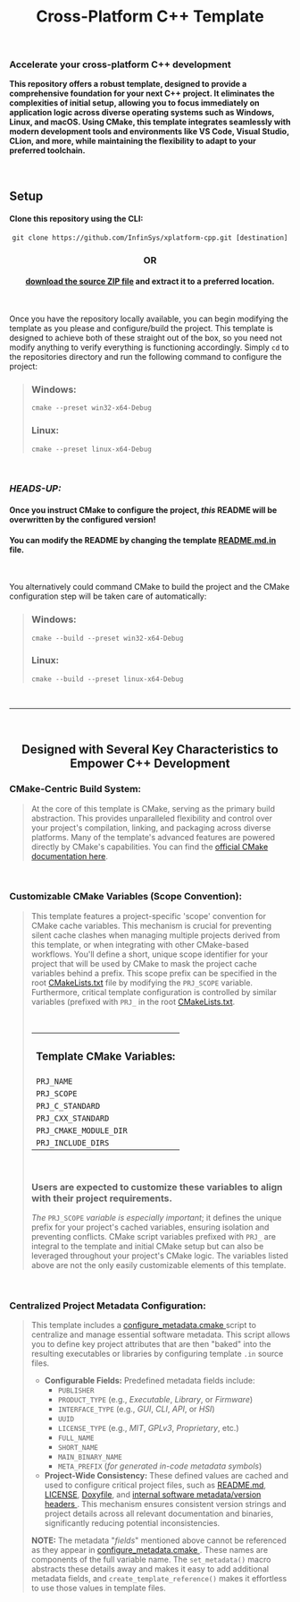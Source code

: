 
<!--
    (June 2025 - Jamon T. Bailey)

This is not an HTML document.
-->

<div align="center">
    <h1>Cross-Platform C++ Template</h1>
</div>

</br>

<div>
    <h3>Accelerate your cross-platform C++ development</h3>
    <p><strong>
        This repository offers a robust template, designed to provide a comprehensive foundation for your next C++ project.
        It eliminates the complexities of initial setup, allowing you to focus immediately on application logic across diverse
        operating systems such as Windows, Linux, and macOS. Using CMake, this template integrates seamlessly with modern
        development tools and environments like VS Code, Visual Studio, CLion, and more, while maintaining the flexibility to
        adapt to your preferred toolchain.
    </strong></p>
</div>

</br>

<div>
    <h2>Setup</h2>
    <h4>Clone this repository using the CLI:</h4>
    <pre align="center"><code>git clone https://github.com/InfinSys/xplatform-cpp.git [destination]</code></pre>
    <strong><h3 align="center">OR</h3></strong>
    <h4 align="center">
        <a href="https://github.com/InfinSys/xplatform-cpp/archive/refs/heads/main.zip">download the source ZIP file</a>
        and extract it to a preferred location.
    </h4></br>
    <p>
        Once you have the repository locally available, you can begin modifying the template as you please and configure/build
        the project. This template is designed to achieve both of these straight out of the box, so you need not modify anything
        to verify everything is functioning accordingly. Simply <code>cd</code> to the repositories directory and run the following
        command to configure the project:
    </p>
    <blockquote>
        <h3>Windows:</h3>
        <pre><code>cmake --preset win32-x64-Debug</code></pre>
        <h3>Linux:</h3>
        <pre><code>cmake --preset linux-x64-Debug</code></pre>
    </blockquote></br>
    <h3><em>HEADS-UP:</em></h3>
    <h4>Once you instruct CMake to configure the project, <em>this</em> README will be overwritten by the configured version!</h4>
    <h4>
        You can modify the README by changing the template
        <a href="https://github.com/InfinSys/xplatform-cpp/blob/api-style/docs/templ/README.md.in">README.md.in</a>
        file.
    </h4></br>
    <p>
        You alternatively could command CMake to build the project and the CMake configuration step will be taken care of
        automatically:
    </p>
    <blockquote>
        <h3>Windows:</h3>
        <pre><code>cmake --build --preset win32-x64-Debug</code></pre>
        <h3>Linux:</h3>
        <pre><code>cmake --build --preset linux-x64-Debug</code></pre>
    </blockquote>
</div></br>
<hr>

</br>

<div>
    <h2 align="center">Designed with Several Key Characteristics to Empower C++ Development</h2>
    <h3><strong>CMake-Centric Build System:</strong></h3>
    <blockquote>
        <p>
            At the core of this template is CMake, serving as the primary build abstraction. This provides unparalleled
            flexibility and control over your project's compilation, linking, and packaging across diverse platforms.
            Many of the template's advanced features are powered directly by CMake's capabilities. You can find the
            <a href="https://cmake.org/cmake/help/latest/index.html">official CMake documentation here</a>.
        </p>
    </blockquote></br>
    <h3><strong>Customizable CMake Variables (Scope Convention):</strong></h3>
    <blockquote>
        <p>
            This template features a project-specific 'scope' convention for CMake cache variables. This mechanism is crucial
            for preventing silent cache clashes when managing multiple projects derived from this template, or when integrating
            with other CMake-based workflows. You'll define a short, unique scope identifier for your project that will be used
            by CMake to mask the project cache variables behind a prefix. This scope prefix can be specified in the root
            <a href="https://github.com/InfinSys/xplatform-cpp/blob/api-style/CMakeLists.txt">CMakeLists.txt</a>
            file by modifying the <code>PRJ_SCOPE</code> variable. Furthermore, critical template configuration is controlled by
            similar variables (prefixed with <code>PRJ_</code> in the root
            <a href="https://github.com/InfinSys/xplatform-cpp/blob/api-style/CMakeLists.txt">CMakeLists.txt</a>.
        </p></br>
        <div align="center">
            <table>
                <tr>
                    <th><h3>Template CMake Variables:</h3></th>
                </tr>
                <tr><td><code>PRJ_NAME</code></td></tr>
                <tr><td><code>PRJ_SCOPE</code></td></tr>
                <tr><td><code>PRJ_C_STANDARD</code></td></tr>
                <tr><td><code>PRJ_CXX_STANDARD</code></td></tr>
                <tr><td><code>PRJ_CMAKE_MODULE_DIR</code></td></tr>
                <tr><td><code>PRJ_INCLUDE_DIRS</code></td></tr>
            </table>
        </div></br>
        <h3>Users are expected to customize these variables to align with their project requirements.</h3>
        <p>
            <em>The</em> <code>PRJ_SCOPE</code> <em>variable is especially important</em>; it defines the unique prefix for your
            project's cached variables, ensuring isolation and preventing conflicts. CMake script variables prefixed with
            <code>PRJ_</code> are integral to the template and initial CMake setup but can also be leveraged throughout your
            project's CMake logic. The variables listed above are not the only easily customizable elements of this template.
        </p>
    </blockquote></br>
    <h3><strong>Centralized Project Metadata Configuration:</strong></h3>
    <blockquote>
        <p>
            This template includes a
            <a href="https://github.com/InfinSys/xplatform-cpp/blob/api-style/scripts/cmake/configure_metadata.cmake">
                configure_metadata.cmake
            </a>
            script to centralize and manage essential software metadata. This script allows you to define key project attributes
            that are then "baked" into the resulting executables or libraries by configuring template <code>.in</code> source
            files.
        </p>
        <ul type="circle">
            <li>
                <strong>Configurable Fields:</strong>
                Predefined metadata fields include:
                <ul type="square">
                    <li><code>PUBLISHER</code></li>
                    <li><code>PRODUCT_TYPE</code> (e.g., <em>Executable</em>, <em>Library</em>, or <em>Firmware</em>)</li>
                    <li><code>INTERFACE_TYPE</code> (e.g., <em>GUI</em>, <em>CLI</em>, <em>API</em>, or <em>HSI</em>)</li>
                    <li><code>UUID</code></li>
                    <li><code>LICENSE_TYPE</code> (e.g., <em>MIT</em>, <em>GPLv3</em>, <em>Proprietary</em>, etc.)</li>
                    <li><code>FULL_NAME</code></li>
                    <li><code>SHORT_NAME</code></li>
                    <li><code>MAIN_BINARY_NAME</code></li>
                    <li><code>META_PREFIX</code> (<em>for generated in-code metadata symbols</em>)</li>
                </ul>
            </li>
            <li>
                <strong>Project-Wide Consistency:</strong>
                These defined values are cached and used to configure critical project files, such as
                <a href="https://github.com/InfinSys/xplatform-cpp/blob/api-style/docs/templ/README.md.in">README.md</a>,
                <a href="https://github.com/InfinSys/xplatform-cpp/blob/api-style/docs/templ/LICENSE.in">LICENSE</a>,
                <a href="https://github.com/InfinSys/xplatform-cpp/blob/api-style/docs/templ/Doxyfile.in">Doxyfile</a>,
                and
                <a href="https://github.com/InfinSys/xplatform-cpp/tree/api-style/libs/metadata">
                    internal software metadata/version headers
                </a>.
                This mechanism ensures consistent version strings and project details across all relevant documentation and binaries,
                significantly reducing potential inconsistencies.
            </li>
        </ul>
        <p>
            <strong>NOTE:</strong>
            The metadata "<em>fields</em>" mentioned above cannot be referenced as they appear in
            <a href="https://github.com/InfinSys/xplatform-cpp/blob/api-style/scripts/cmake/configure_metadata.cmake">
                configure_metadata.cmake
            </a>. These names are components of the full variable name. The <code>set_metadata()</code> macro abstracts these details
            away and makes it easy to add additional metadata fields, and <code>create_template_reference()</code> makes it effortless
            to use those values in template files.
        </p>
    </blockquote></br>
    <!--Continue-->
</div>
